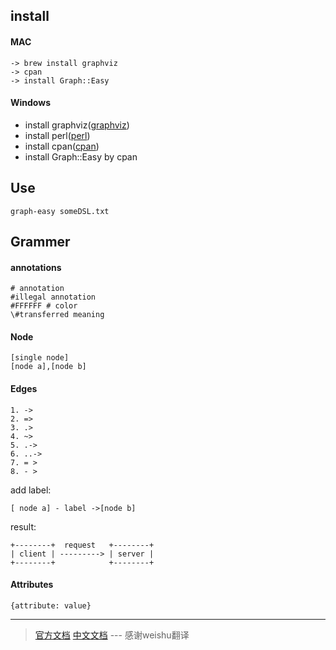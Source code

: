 ## install
#### MAC

    -> brew install graphviz 
    -> cpan
    -> install Graph::Easy
#### Windows
 - install graphviz([graphviz](http://www.graphviz.org/))
 - install perl([perl](http://www.perl.org/))
 - install cpan([cpan](http://www.cpan.org/modules/INSTALL.html))
 - install Graph::Easy by cpan

## Use

    graph-easy someDSL.txt
## Grammer
#### annotations

    # annotation
    #illegal annotation
    #FFFFFF # color
    \#transferred meaning
#### Node

    [single node]
    [node a],[node b]
#### Edges
 

    1. ->
    2. =>
    3. .>
    4. ~>
    5. .->
    6. ..->
    7. = >
    8. - >

add label:

    [ node a] - label ->[node b]
result:

    +--------+  request   +--------+
    | client | ---------> | server |
    +--------+            +--------+
#### Attributes

    {attribute: value}
   --------------
    
   > [官方文档](http://bloodgate.com/perl/graph/manual/index.html)
   > [中文文档](https://weishu.gitbooks.io/graph-easy-cn/content/overview/index.html)  ---  感谢weishu翻译